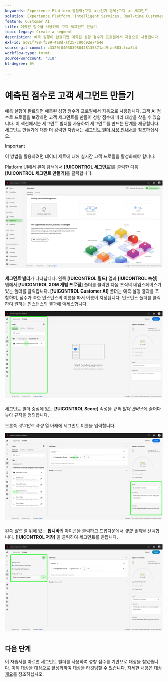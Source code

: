```yaml
---
keywords: Experience Platform;통찰력;고객 ai;인기 항목;고객 ai 세그먼트
solution: Experience Platform, Intelligent Services, Real-time Customer Data Platform
feature: Customer AI
title: 예측된 점수를 사용하여 고객 세그먼트 만들기
topic-legacy: Create a segment
description: 예측 실행이 완료되면 예측된 성향 점수가 프로필에서 자동으로 사용됩니다. 고객 AI 점수로 프로필을 보강하면 고객 세그먼트를 만들어 성향 점수에 따라 대상을 찾을 수 있습니다. 이 섹션에서는 세그먼트 빌더를 사용하여 세그먼트를 만드는 단계를 제공합니다.
exl-id: ac81f798-f599-4a8d-af25-c00c92e74b4e
source-git-commit: c3320f040383980448135371ad9fae583cfca344
workflow-type: tm+mt
source-wordcount: '318'
ht-degree: 0%

---
```


# 예측된 점수로 고객 세그먼트 만들기

예측 실행이 완료되면 예측된 성향 점수가 프로필에서 자동으로 사용됩니다. 고객 AI 점수로 프로필을 보강하면 고객 세그먼트를 만들어 성향 점수에 따라 대상을 찾을 수 있습니다. 이 섹션에서는 세그먼트 빌더를 사용하여 세그먼트를 만드는 단계를 제공합니다. 세그먼트 만들기에 대한 더 강력한 자습서는 [세그먼트 빌더 사용 안내서](../../../segmentation/ui/segment-builder.md)를 참조하십시오.

>[!IMPORTANT]
>
>이 방법을 활용하려면 데이터 세트에 대해 실시간 고객 프로필을 활성화해야 합니다.

Platform UI에서 왼쪽 탐색에서 **[!UICONTROL 세그먼트]**&#x200B;를 클릭한 다음 **[!UICONTROL 세그먼트 만들기]**&#x200B;를 클릭합니다.

![](../images/user-guide/segments.png)

**세그먼트 빌더**&#x200B;가 나타납니다. 왼쪽 **[!UICONTROL 필드]** 열과 **[!UICONTROL 속성]** 탭에서 **[!UICONTROL XDM 개별 프로필]** 폴더를 클릭한 다음 조직의 네임스페이스가 있는 폴더를 클릭합니다. **[!UICONTROL Customer AI]** 폴더는 예측 실행 결과를 포함하며, 점수가 속한 인스턴스의 이름을 따서 이름이 지정됩니다. 인스턴스 폴더를 클릭하여 원하는 인스턴스의 결과에 액세스합니다.

![](../images/user-guide/results.png)

세그먼트 빌더 중심에 있는 **[!UICONTROL Score]** 속성을 *규칙 빌더 캔버스*&#x200B;에 끌어다 놓아 규칙을 정의합니다.

오른쪽 *세그먼트 속성* 열 아래에 세그먼트 이름을 입력합니다.

![](../images/user-guide/properties.png)

왼쪽 *필드* 열 위에 있는 **톱니바퀴** 아이콘을 클릭하고 드롭다운에서 *병합 정책*&#x200B;을 선택합니다. **[!UICONTROL 저장]** 을 클릭하여 세그먼트를 만듭니다.

![](../images/user-guide/merge_policy.png)

## 다음 단계

이 자습서를 따르면 세그먼트 빌더를 사용하여 성향 점수를 기반으로 대상을 찾았습니다. 이제 대상을 대상으로 활성화하여 대상을 타깃팅할 수 있습니다. 자세한 내용은 [대상 개요](../../../destinations/home.md)를 참조하십시오.
